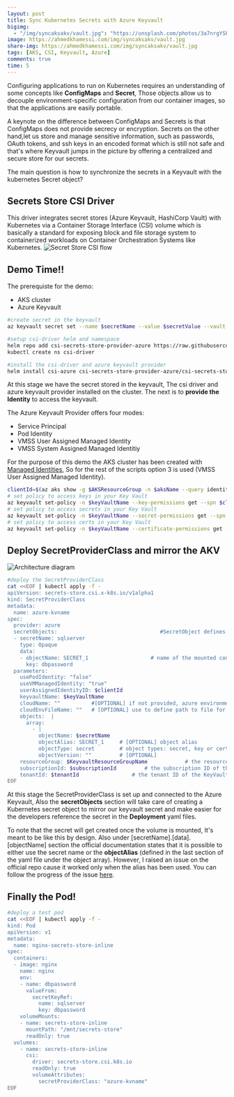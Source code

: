 ```yaml
---
layout: post
title: Sync Kubernetes Secrets with Azure Keyvault
bigimg:
  - "/img/syncaksakv/vault.jpg": "https://unsplash.com/photos/3a7nrgYSbRE"
image: https://ahmedkhamessi.com/img/syncaksakv/vault.jpg
share-img: https://ahmedkhamessi.com/img/syncaksakv/vault.jpg
tags: [AKS, CSI, Keyvault, Azure]
comments: true
time: 5
---
```

Configuring applications to run on Kubernetes requires an understanding of some concepts like **ConfigMaps** and **Secret**, Those objects allow us to decouple environment-specific configuration from our container images, so that the applications are easily portable.

A keynote on the difference between ConfigMaps and Secrets is that ConfigMaps does not provide secrecy or encryption. Secrets on the other hand,let us store and manage sensitive information, such as passwords, OAuth tokens, and ssh keys in an encoded format which is still not safe and that's where Keyvault jumps in the picture by offering a centralized and secure store for our secrets.

The main question is how to synchronize the secrets in a Keyvault with the kubernetes Secret object?

## Secrets Store CSI Driver

This driver integrates secret stores (Azure Keyvault, HashiCorp Vault) with Kubernetes via a Container Storage Interface (CSI) volume which is basically a standard for exposing block and file storage system to containerized workloads on Container Orchestration Systems like Kubernetes.
![Secret Store CSI flow](https://ahmedkhamessi.com/img/syncaksakv/csi-flow.png)

## Demo Time!!

The prerequiste for the demo:
- AKS cluster
- Azure Keyvault

```bash
#create secret in the keyvault
az keyvault secret set --name $secretName --value $secretValue --vault-name $keyVaultName

#setup csi-driver helm and namespace
helm repo add csi-secrets-store-provider-azure https://raw.githubusercontent.com/Azure/secrets-store-csi-driver-provider-azure/master/charts
kubectl create ns csi-driver

#install the csi-driver and azure keyvault provider
helm install csi-azure csi-secrets-store-provider-azure/csi-secrets-store-provider-azure --namespace csi-driver
```

At this stage we have the secret stored in the keyvault, The csi driver and azure keyvault provider installed on the cluster. The next is to **provide the Identity** to access the keyvault.

The Azure Keyvault Provider offers four modes:
- Service Principal
- Pod Identity
- VMSS User Assigned Managed Identity
- VMSS System Assigned Managed Identitiy

For the purpose of this demo the AKS cluster has been created with [Managed Identities](https://docs.microsoft.com/en-us/azure/aks/use-managed-identity), So for the rest of the scripts option 3 is used (VMSS User Assigned Managed Identity).

```bash
clientId=$(az aks show -g $AKSResourceGroup -n $aksName --query identityProfile.kubeletidentity.clientId -o tsv)
# set policy to access keys in your Key Vault
az keyvault set-policy -n $keyVaultName --key-permissions get --spn $clientId
# set policy to access secrets in your Key Vault
az keyvault set-policy -n $keyVaultName --secret-permissions get --spn $clientId
# set policy to access certs in your Key Vault
az keyvault set-policy -n $keyVaultName --certificate-permissions get --spn $clientId
```

## Deploy SecretProviderClass and mirror the AKV

![Architecture diagram](https://ahmedkhamessi.com/img/syncaksakv/architecture.png)

```bash
#deploy the SecretProviderClass
cat <<EOF | kubectl apply -f -
apiVersion: secrets-store.csi.x-k8s.io/v1alpha1
kind: SecretProviderClass
metadata:
  name: azure-kvname
spec:
  provider: azure
  secretObjects:                                 #SecretObject defines the desired state of synced K8s secret objects
  - secretName: sqlserver
    type: Opaque
    data: 
    - objectName: SECRET_1                    # name of the mounted content to sync. this could be the object name or object alias 
      key: dbpassword                   
  parameters:
    usePodIdentity: "false"
    useVMManagedIdentity: "true"
    userAssignedIdentityID: $clientId 
    keyvaultName: $keyVaultName
    cloudName: ""          #[OPTIONAL] if not provided, azure environment will default to AzurePublicCloud
    cloudEnvFileName: ""   # [OPTIONAL] use to define path to file for populating azure environment
    objects:  |
      array:
        - |
          objectName: $secretName
          objectAlias: SECRET_1     # [OPTIONAL] object alias
          objectType: secret        # object types: secret, key or cert
          objectVersion: ""         # [OPTIONAL]
    resourceGroup: $KeyvaultResourceGroupName            # the resource group of the KeyVault
    subscriptionId: $subscriptionId         # the subscription ID of the KeyVault
    tenantId: $tenantId                 # the tenant ID of the KeyVault
EOF
```
At this stage the SecretProviderClass is set up and connected to the Azure Keyvault, Also the **secretObjects** section will take care of creating a Kubernetes secret object to mirror our keyvault secret and make easier for the developers reference the secret in the **Deployment** yaml files.

To note that the secret will get created once the volume is mounted, It's meant to be like this by design. Also under [secretName].[data].[objectName] section the official documentation states that it is possible to either use the secret name or the **objectAlias** (defined in the last section of the yaml file under the object array). However, I raised an issue on the official repo cause it worked only when the alias has been used. You can follow the progress of the issue [here](https://github.com/Azure/secrets-store-csi-driver-provider-azure/issues/270#issuecomment-708517765).

## Finally the Pod!

```bash
#deploy a test pod
cat <<EOF | kubectl apply -f -
kind: Pod
apiVersion: v1
metadata:
  name: nginx-secrets-store-inline
spec:
  containers:
  - image: nginx
    name: nginx
    env:
    - name: dbpassword
      valueFrom:
        secretKeyRef:
          name: sqlserver
          key: dbpassword
    volumeMounts:
    - name: secrets-store-inline
      mountPath: "/mnt/secrets-store"
      readOnly: true
  volumes:
    - name: secrets-store-inline
      csi:
        driver: secrets-store.csi.k8s.io
        readOnly: true
        volumeAttributes:
          secretProviderClass: "azure-kvname"
EOF
```